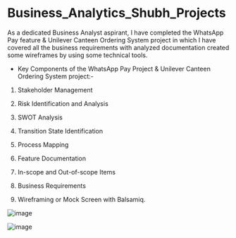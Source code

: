# Business_Analytics_Shubh_Projects
As a dedicated Business Analyst aspirant, I have completed the  WhatsApp Pay feature &amp; Unilever Canteen Ordering System project in which I have covered all the business requirements with analyzed  documentation created some wireframes by using some technical tools.

* Key Components of the WhatsApp Pay Project & Unilever Canteen Ordering System project:-
 
 1) Stakeholder Management
 
 2) Risk Identification and Analysis
 
 3) SWOT Analysis
 
 4) Transition State Identification
 
 5) Process Mapping
 
 6) Feature Documentation
 
 7) In-scope and Out-of-scope Items
 
 8) Business Requirements
 
 9) Wireframing or Mock Screen with Balsamiq.

![image](https://github.com/theshubh07/Business_Analytics_Shubh_Projects/assets/138755009/0b48b2f4-3562-4829-ae3e-4e8efacf5042)


![image](https://github.com/theshubh07/Business_Analytics_Shubh_Projects/assets/138755009/b616db18-5f04-47d8-b49e-fec5d3de4914)
